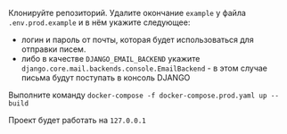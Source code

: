 Клонируйте репозиторий.
Удалите окончание `example` у файла `.env.prod.example` и в нём укажите следующее:
- логин и пароль от почты, которая будет использоваться для отправки писем.
- либо в качестве `DJANGO_EMAIL_BACKEND` укажите `django.core.mail.backends.console.EmailBackend` - в этом случае письма будут поступать в консоль DJANGO

Выполните команду `docker-compose -f docker-compose.prod.yaml up --build`

Проект будет работать на `127.0.0.1`